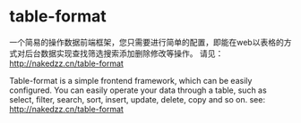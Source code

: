 # table-format

一个简易的操作数据前端框架，您只需要进行简单的配置，即能在web以表格的方式对后台数据实现查找筛选搜索添加删除修改等操作。
请见：http://nakedzz.cn/table-format

Table-format is a simple frontend framework, which can be easily configured. You can easily operate your data through a table, such as select, filter, search, sort, insert, update, delete, copy and so on.
see: http://nakedzz.cn/table-format
